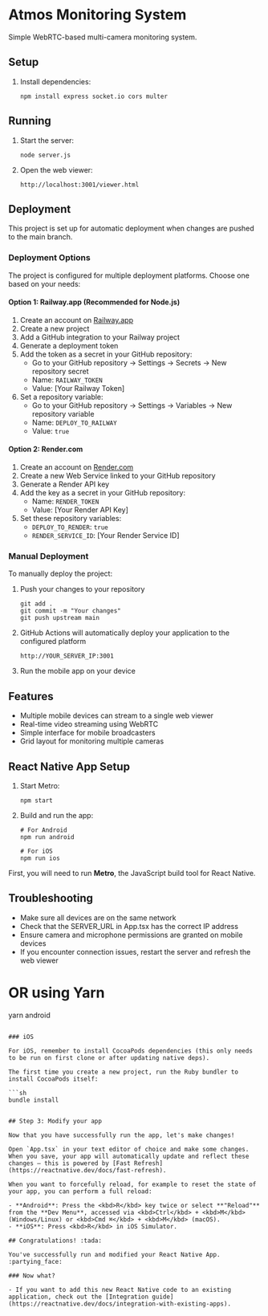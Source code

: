 # Atmos Monitoring System

Simple WebRTC-based multi-camera monitoring system.

## Setup

1. Install dependencies:
   ```
   npm install express socket.io cors multer
   ```

## Running

1. Start the server:
   ```
   node server.js
   ```

2. Open the web viewer:
   ```
   http://localhost:3001/viewer.html
   ```

## Deployment

This project is set up for automatic deployment when changes are pushed to the main branch.

### Deployment Options

The project is configured for multiple deployment platforms. Choose one based on your needs:

#### Option 1: Railway.app (Recommended for Node.js)

1. Create an account on [Railway.app](https://railway.app)
2. Create a new project
3. Add a GitHub integration to your Railway project
4. Generate a deployment token
5. Add the token as a secret in your GitHub repository:
   - Go to your GitHub repository → Settings → Secrets → New repository secret
   - Name: `RAILWAY_TOKEN`
   - Value: [Your Railway Token]
6. Set a repository variable:
   - Go to your GitHub repository → Settings → Variables → New repository variable
   - Name: `DEPLOY_TO_RAILWAY`
   - Value: `true`

#### Option 2: Render.com

1. Create an account on [Render.com](https://render.com)
2. Create a new Web Service linked to your GitHub repository
3. Generate a Render API key
4. Add the key as a secret in your GitHub repository:
   - Name: `RENDER_TOKEN`
   - Value: [Your Render API Key]
5. Set these repository variables:
   - `DEPLOY_TO_RENDER`: `true`
   - `RENDER_SERVICE_ID`: [Your Render Service ID]

### Manual Deployment

To manually deploy the project:

1. Push your changes to your repository
   ```
   git add .
   git commit -m "Your changes"
   git push upstream main
   ```

2. GitHub Actions will automatically deploy your application to the configured platform
   ```
   http://YOUR_SERVER_IP:3001
   ```

3. Run the mobile app on your device

## Features

- Multiple mobile devices can stream to a single web viewer
- Real-time video streaming using WebRTC
- Simple interface for mobile broadcasters
- Grid layout for monitoring multiple cameras

## React Native App Setup

1. Start Metro:
   ```
   npm start
   ```

2. Build and run the app:
   ```
   # For Android
   npm run android
   
   # For iOS
   npm run ios
   ```

First, you will need to run **Metro**, the JavaScript build tool for React Native.

## Troubleshooting

- Make sure all devices are on the same network
- Check that the SERVER_URL in App.tsx has the correct IP address
- Ensure camera and microphone permissions are granted on mobile devices
- If you encounter connection issues, restart the server and refresh the web viewer

# OR using Yarn
yarn android
```

### iOS

For iOS, remember to install CocoaPods dependencies (this only needs to be run on first clone or after updating native deps).

The first time you create a new project, run the Ruby bundler to install CocoaPods itself:

```sh
bundle install


## Step 3: Modify your app

Now that you have successfully run the app, let's make changes!

Open `App.tsx` in your text editor of choice and make some changes. When you save, your app will automatically update and reflect these changes — this is powered by [Fast Refresh](https://reactnative.dev/docs/fast-refresh).

When you want to forcefully reload, for example to reset the state of your app, you can perform a full reload:

- **Android**: Press the <kbd>R</kbd> key twice or select **"Reload"** from the **Dev Menu**, accessed via <kbd>Ctrl</kbd> + <kbd>M</kbd> (Windows/Linux) or <kbd>Cmd ⌘</kbd> + <kbd>M</kbd> (macOS).
- **iOS**: Press <kbd>R</kbd> in iOS Simulator.

## Congratulations! :tada:

You've successfully run and modified your React Native App. :partying_face:

### Now what?

- If you want to add this new React Native code to an existing application, check out the [Integration guide](https://reactnative.dev/docs/integration-with-existing-apps).

